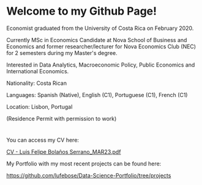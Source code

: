 # Welcome to my Github Page!

Economist graduated from the University of Costa Rica on February 2020. 

Currently MSc in Economics Candidate at Nova School of Business and Economics and former researcher/lecturer for Nova Economics Club (NEC) for 2 semesters during my Master's degree. 

Interested in Data Analytics, Macroeconomic Policy, Public Economics and International Economics.

Nationality: Costa Rican 

Languages: Spanish (Native), English (C1), Portuguese (C1), French (C1)

Location: Lisbon, Portugal 

(Residence Permit with permission to work)

#

You can access my CV here: 

[CV - Luis Felipe Bolaños Serrano_MAR23.pdf](https://github.com/lufebose/R-Data-Science-Portfolio/files/10777649/CV.-.Luis.Felipe.Bolanos.Serrano_MAR23.pdf)

My Portfolio with my most recent projects can be found here: 

https://github.com/lufebose/Data-Science-Portfolio/tree/projects
